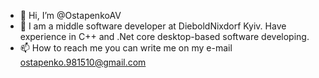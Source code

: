 - 👋 Hi, I’m @OstapenkoAV
- 👀 I am a middle software developer at DieboldNixdorf Kyiv. Have experience in C++ and .Net core desktop-based software developing.
- 📫 How to reach me you can write me on my e-mail ostapenko.981510@gmail.com

<!---
OstapenkoAV/OstapenkoAV is a ✨ special ✨ repository because its `README.md` (this file) appears on your GitHub profile.
You can click the Preview link to take a look at your changes.
--->
